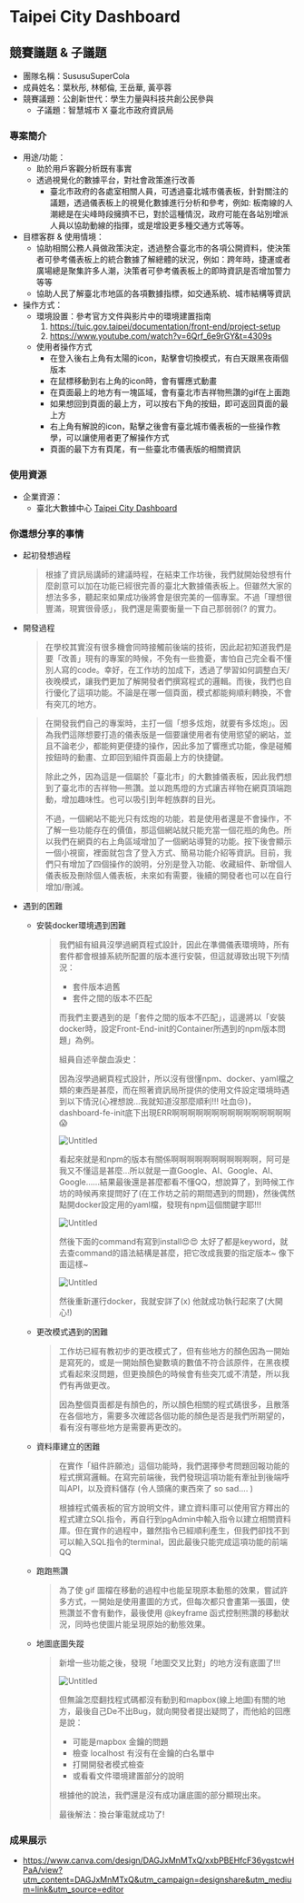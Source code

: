 # Taipei City Dashboard

## 競賽議題 & 子議題

- 團隊名稱：SususuSuperCola
- 成員姓名：葉秋彤, 林郁倫, 王岳華, 黃亭蓉
- 競賽議題：公創新世代：學生力量與科技共創公民參與
    - 子議題：智慧城市 X 臺北市政府資訊局

### 專案簡介

- 用途/功能：
    - 助於用戶客觀分析既有事實
    - 透過視覺化的數據平台，對社會政策進行改善
        - 臺北市政府的各處室相關人員，可透過臺北城市儀表板，針對關注的議題，透過儀表板上的視覺化數據進行分析和參考，例如: 板南線的人潮總是在尖峰時段擁擠不已，對於這種情況，政府可能在各站別增派人員以協助動線的指揮，或是增設更多種交通方式等等。
- 目標客群 & 使用情境：
    - 協助相關公務人員做政策決定，透過整合臺北市的各項公開資料，使決策者可參考儀表板上的統合數據了解總體的狀況，例如：跨年時，捷運或者廣場總是聚集許多人潮，決策者可參考儀表板上的即時資訊是否增加警力等等
    - 協助人民了解臺北市地區的各項數據指標，如交通系統、城市結構等資訊
- 操作方式：
    - 環境設置：參考官方文件與影片中的環境建置指南
        1. https://tuic.gov.taipei/documentation/front-end/project-setup
        2. https://www.youtube.com/watch?v=6Qrf_6e9rGY&t=4309s
    - 使用者操作方式
        - 在登入後右上角有太陽的icon，點擊會切換模式，有白天跟黑夜兩個版本
        - 在鼠標移動到右上角的icon時，會有響應式動畫
        - 在頁面最上的地方有一塊區域，會有臺北市吉祥物熊讚的gif在上面跑
        - 如果想回到頁面的最上方，可以按右下角的按鈕，即可返回頁面的最上方
        - 右上角有解說的icon，點擊之後會有臺北城市儀表板的一些操作教學，可以讓使用者更了解操作方式
        - 頁面的最下方有頁尾，有一些臺北市儀表版的相關資訊

### 使用資源

- 企業資源：
    - 臺北大數據中心 [Taipei City Dashboard](https://github.com/tpe-doit/Taipei-City-Dashboard)

### 你還想分享的事情

- 起初發想過程
    
    > 根據了資訊局講師的建議時程，在結束工作坊後，我們就開始發想有什麼創意可以加在功能已經很完善的臺北大數據儀表板上。但雖然大家的想法多多，聽起來如果成功後將會是很完美的一個專案。不過「理想很豐滿，現實很骨感」，我們還是需要衡量一下自己那弱弱(? 的實力。
    > 
- 開發過程
    
    > 在學校其實沒有很多機會同時接觸前後端的技術，因此起初知道我們是要「改善」現有的專案的時候，不免有一些擔憂，害怕自己完全看不懂別人寫的code。幸好，在工作坊的加成下，透過了學習如何調整白天/夜晚模式，讓我們更加了解開發者們撰寫程式的邏輯。而後，我們也自行優化了這項功能。不論是在哪一個頁面，模式都能夠順利轉換，不會有突兀的地方。
    > 
    
    > 在開發我們自己的專案時，主打一個「想多炫炮，就要有多炫炮」。因為我們這隊想要打造的儀表版是一個要讓使用者有使用慾望的網站，並且不論老少，都能夠更便捷的操作，因此多加了響應式功能，像是碰觸按鈕時的動畫、立即回到組件頁面最上方的快捷鍵。
    > 
    > 
    > 除此之外，因為這是一個屬於「臺北市」的大數據儀表板，因此我們想到了臺北市的吉祥物—熊讚。並以跑馬燈的方式讓吉祥物在網頁頂端跑動，增加趣味性。也可以吸引到年輕族群的目光。
    > 
    > 不過，一個網站不能光只有炫炮的功能，若是使用者還是不會操作，不了解一些功能存在的價值，那這個網站就只能充當一個花瓶的角色。所以我們在網頁的右上角區域增加了一個網站導覽的功能。按下後會顯示一個小視窗，裡面就包含了登入方式、簡易功能介紹等資訊。目前，我們只有增加了四個操作的說明，分別是登入功能、收藏組件、新增個人儀表板及刪除個人儀表板，未來如有需要，後續的開發者也可以在自行增加/刪減。
    > 
- 遇到的困難
    - 安裝docker環境遇到困難
        
        > 我們組有組員沒學過網頁程式設計，因此在準備儀表環境時，所有套件都會根據系統所配置的版本進行安裝，但這就導致出現下列情況：
        > 
        > - 套件版本過舊
        > - 套件之間的版本不匹配
        > 
        > 而我們主要遇到的是「套件之間的版本不匹配」，這邊將以「安裝docker時，設定Front-End-init的Container所遇到的npm版本問題」為例。
        > 
        > 組員自述辛酸血淚史：
        > 
        > 因為沒學過網頁程式設計，所以沒有很懂npm、docker、yaml檔之類的東西是甚麼，而在照著資訊局所提供的使用文件設定環境時遇到以下情況(心裡想說…我就知道沒那麼順利!!! 吐血😢)，dashboard-fe-init底下出現ERR啊啊啊啊啊啊啊啊啊啊啊啊啊啊啊😱
        > 
        > ![Untitled](https://prod-files-secure.s3.us-west-2.amazonaws.com/0e973dcc-edf9-4545-905c-dab0680c00e9/acb150d9-5890-4190-aec7-736191ebd531/Untitled.png)
        > 
        > 看起來就是和npm的版本有關係啊啊啊啊啊啊啊啊啊啊啊，阿可是我又不懂這是甚麼…所以就是一直Google、AI、Google、AI、Google……結果最後還是甚麼都看不懂QQ，想說算了，到時候工作坊的時候再來提問好了(在工作坊之前的期間遇到的問題)，然後偶然點開docker設定用的yaml檔，發現有npm這個關鍵字耶!!! 
        > 
        > ![Untitled](https://prod-files-secure.s3.us-west-2.amazonaws.com/0e973dcc-edf9-4545-905c-dab0680c00e9/62b9dbf7-9ba7-433a-a8fa-ac4083b6efa7/Untitled.png)
        > 
        > 然後下面的command有寫到install😍😍 太好了都是keyword，就去查command的語法結構是甚麼，把它改成我要的指定版本~ 像下面這樣~ 
        > 
        > ![Untitled](https://prod-files-secure.s3.us-west-2.amazonaws.com/0e973dcc-edf9-4545-905c-dab0680c00e9/7c4ad2f0-9536-4636-a097-c0940daf5211/Untitled.png)
        > 
        > 然後重新運行docker，我就安詳了(x) 他就成功執行起來了(大開心!)
        > 
    - 更改模式遇到的困難
        
        > 工作坊已經有教初步的更改模式了，但有些地方的顏色因為一開始是寫死的，或是一開始顏色變數填的數值不符合該原件，在黑夜模式看起來沒問題，但更換顏色的時候會有些突兀或不清楚，所以我們有再做更改。
        > 
        > 
        > 因為整個頁面都是有顏色的，所以顏色相關的程式碼很多，且散落在各個地方，需要多次確認各個功能的顏色是否是我們所期望的，看有沒有哪些地方是需要再更改的。
        > 
    - 資料庫建立的困難
        
        > 在實作「組件許願池」這個功能時，我們選擇參考問題回報功能的程式撰寫邏輯。在寫完前端後，我們發現這項功能有牽扯到後端呼叫API，以及資料儲存 (令人頭痛的東西來了 so sad…. )
        > 
        > 
        > 根據程式儀表板的官方說明文件，建立資料庫可以使用官方釋出的程式建立SQL指令，再自行到pgAdmin中輸入指令以建立相關資料庫。但在實作的過程中，雖然指令已經順利產生，但我們卻找不到可以輸入SQL指令的terminal，因此最後只能完成這項功能的前端QQ
        > 
    - 跑跑熊讚
        
        > 為了使 gif 圖檔在移動的過程中也能呈現原本動態的效果，嘗試許多方式，一開始是使用畫圖的方式，但每次都只會畫第一張圖，使熊讚並不會有動作，最後使用 @keyframe 函式控制熊讚的移動狀況，同時也使圖片能呈現原始的動態效果。
        > 
    - 地圖底圖失蹤
        
        > 新增一些功能之後，發現「地圖交叉比對」的地方沒有底圖了!!!
        > 
        > 
        > ![Untitled](https://prod-files-secure.s3.us-west-2.amazonaws.com/0e973dcc-edf9-4545-905c-dab0680c00e9/cad0d462-ee4f-441f-b1b7-6d20124a6827/Untitled.png)
        > 
        > 但無論怎麼翻找程式碼都沒有動到和mapbox(線上地圖)有關的地方，最後自己De不出Bug，就向開發者提出疑問了，而他給的回應是說：
        > 
        > - 可能是mapbox 金鑰的問題
        > - 檢查 localhost 有沒有在金鑰的白名單中
        > - 打開開發者模式檢查
        > - 或看看文件環境建置部分的說明
        > 
        > 根據他的說法，我們還是沒有成功讓底圖的部分顯現出來。
        > 
        > 最後解法：換台筆電就成功了!
        > 

### 成果展示

- https://www.canva.com/design/DAGJxMnMTxQ/xxbPBEHfcF36ygstcwHPaA/view?utm_content=DAGJxMnMTxQ&utm_campaign=designshare&utm_medium=link&utm_source=editor
